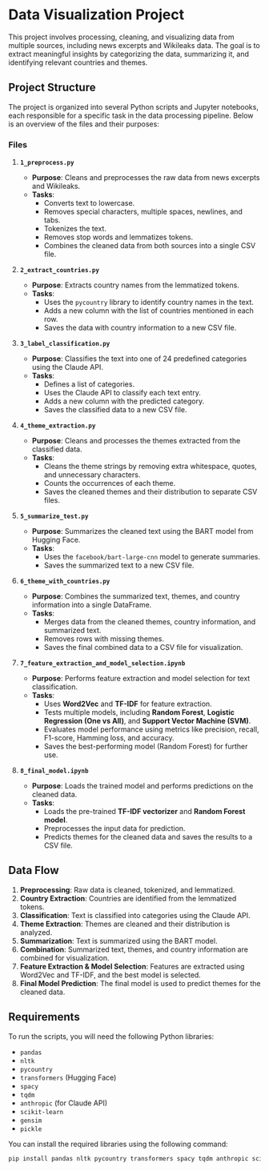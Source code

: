 # Data Visualization Project

This project involves processing, cleaning, and visualizing data from multiple sources, including news excerpts and Wikileaks data. The goal is to extract meaningful insights by categorizing the data, summarizing it, and identifying relevant countries and themes.

## Project Structure

The project is organized into several Python scripts and Jupyter notebooks, each responsible for a specific task in the data processing pipeline. Below is an overview of the files and their purposes:

### Files

1. **`1_preprocess.py`**
   - **Purpose**: Cleans and preprocesses the raw data from news excerpts and Wikileaks.
   - **Tasks**:
     - Converts text to lowercase.
     - Removes special characters, multiple spaces, newlines, and tabs.
     - Tokenizes the text.
     - Removes stop words and lemmatizes tokens.
     - Combines the cleaned data from both sources into a single CSV file.

2. **`2_extract_countries.py`**
   - **Purpose**: Extracts country names from the lemmatized tokens.
   - **Tasks**:
     - Uses the `pycountry` library to identify country names in the text.
     - Adds a new column with the list of countries mentioned in each row.
     - Saves the data with country information to a new CSV file.

3. **`3_label_classification.py`**
   - **Purpose**: Classifies the text into one of 24 predefined categories using the Claude API.
   - **Tasks**:
     - Defines a list of categories.
     - Uses the Claude API to classify each text entry.
     - Adds a new column with the predicted category.
     - Saves the classified data to a new CSV file.

4. **`4_theme_extraction.py`**
   - **Purpose**: Cleans and processes the themes extracted from the classified data.
   - **Tasks**:
     - Cleans the theme strings by removing extra whitespace, quotes, and unnecessary characters.
     - Counts the occurrences of each theme.
     - Saves the cleaned themes and their distribution to separate CSV files.

5. **`5_summarize_test.py`**
   - **Purpose**: Summarizes the cleaned text using the BART model from Hugging Face.
   - **Tasks**:
     - Uses the `facebook/bart-large-cnn` model to generate summaries.
     - Saves the summarized text to a new CSV file.

6. **`6_theme_with_countries.py`**
   - **Purpose**: Combines the summarized text, themes, and country information into a single DataFrame.
   - **Tasks**:
     - Merges data from the cleaned themes, country information, and summarized text.
     - Removes rows with missing themes.
     - Saves the final combined data to a CSV file for visualization.

7. **`7_feature_extraction_and_model_selection.ipynb`**
   - **Purpose**: Performs feature extraction and model selection for text classification.
   - **Tasks**:
     - Uses **Word2Vec** and **TF-IDF** for feature extraction.
     - Tests multiple models, including **Random Forest**, **Logistic Regression (One vs All)**, and **Support Vector Machine (SVM)**.
     - Evaluates model performance using metrics like precision, recall, F1-score, Hamming loss, and accuracy.
     - Saves the best-performing model (Random Forest) for further use.

8. **`8_final_model.ipynb`**
   - **Purpose**: Loads the trained model and performs predictions on the cleaned data.
   - **Tasks**:
     - Loads the pre-trained **TF-IDF vectorizer** and **Random Forest model**.
     - Preprocesses the input data for prediction.
     - Predicts themes for the cleaned data and saves the results to a CSV file.

## Data Flow

1. **Preprocessing**: Raw data is cleaned, tokenized, and lemmatized.
2. **Country Extraction**: Countries are identified from the lemmatized tokens.
3. **Classification**: Text is classified into categories using the Claude API.
4. **Theme Extraction**: Themes are cleaned and their distribution is analyzed.
5. **Summarization**: Text is summarized using the BART model.
6. **Combination**: Summarized text, themes, and country information are combined for visualization.
7. **Feature Extraction & Model Selection**: Features are extracted using Word2Vec and TF-IDF, and the best model is selected.
8. **Final Model Prediction**: The final model is used to predict themes for the cleaned data.

## Requirements

To run the scripts, you will need the following Python libraries:

- `pandas`
- `nltk`
- `pycountry`
- `transformers` (Hugging Face)
- `spacy`
- `tqdm`
- `anthropic` (for Claude API)
- `scikit-learn`
- `gensim`
- `pickle`

You can install the required libraries using the following command:

```bash
pip install pandas nltk pycountry transformers spacy tqdm anthropic scikit-learn gensim
```
